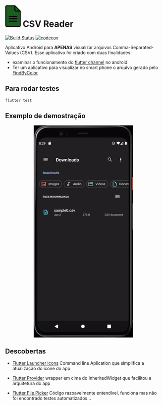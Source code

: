 # <img src="csv_reader_icon.png" alt="exemple gif" width="50" />   CSV Reader

[![Build Status](https://travis-ci.com/samuel-cavalcanti/csv_reader.svg?branch=main)](https://travis-ci.com/samuel-cavalcanti/csv_reader)
[![codecov](https://codecov.io/gh/samuel-cavalcanti/csv_reader/branch/main/graph/badge.svg?token=Y6NVA8K14K)](https://codecov.io/gh/samuel-cavalcanti/csv_reader)

Aplicativo Android para __APENAS__ visualizar arquivos Comma-Separated-Values (CSV).
Esse aplicativo foi criado com duas finalidades
- examinar o funcionamento do
[flutter channel](https://flutter.dev/docs/development/platform-integration/platform-channels) no android  
- Ter um aplicativo para visualizar no smart phone o arquivo gerado pelo [FindByColor](https://play.google.com/store/apps/details?id=cavalcanti.samuel.findbycolor2&hl=en_US&gl=US)

## Para rodar testes

```sh
flutter test
```


## Exemplo de demostração

<p align="center">
  <img src="docs/output.gif" alt="exemple gif"/>
</p>



## Descobertas

- [Flutter Launcher Icons](https://pub.dev/packages/flutter_launcher_icons)
Command line Aplication que simplifica a atualização do ícone do app  

- [Flutter Provider](https://pub.dev/packages/provider)
wrapper em cima do InheritedWidget que facilitou a arquitetura do app

- [Flutter File Picker](https://pub.dev/packages/file_picker)
Código razoavelmente entendível, funciona mas não foi encontrado testes automatizados...